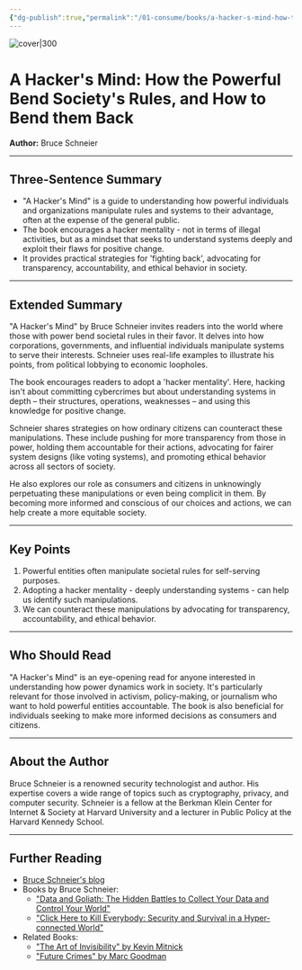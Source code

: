```yaml
---
{"dg-publish":true,"permalink":"/01-consume/books/a-hacker-s-mind-how-the-powerful-bend-society-s-rules-and-how-to-bend-them-back/","title":"A Hacker's Mind: How the Powerful Bend Society's Rules, and How to Bend them Back","tags":["hacking","social-engineering","information-security","power-dynamics","societal-rules"]}
---
```



![cover|300](http://books.google.com/books/content?id=THdwEAAAQBAJ&printsec=frontcover&img=1&zoom=1&source=gbs_api)

# A Hacker's Mind: How the Powerful Bend Society's Rules, and How to Bend them Back
**Author:** Bruce Schneier

---

## Three-Sentence Summary
- "A Hacker's Mind" is a guide to understanding how powerful individuals and organizations manipulate rules and systems to their advantage, often at the expense of the general public. 
- The book encourages a hacker mentality - not in terms of illegal activities, but as a mindset that seeks to understand systems deeply and exploit their flaws for positive change. 
- It provides practical strategies for 'fighting back', advocating for transparency, accountability, and ethical behavior in society.

---

## Extended Summary
"A Hacker's Mind" by Bruce Schneier invites readers into the world where those with power bend societal rules in their favor. It delves into how corporations, governments, and influential individuals manipulate systems to serve their interests. Schneier uses real-life examples to illustrate his points, from political lobbying to economic loopholes.

The book encourages readers to adopt a 'hacker mentality'. Here, hacking isn't about committing cybercrimes but about understanding systems in depth – their structures, operations, weaknesses – and using this knowledge for positive change. 

Schneier shares strategies on how ordinary citizens can counteract these manipulations. These include pushing for more transparency from those in power, holding them accountable for their actions, advocating for fairer system designs (like voting systems), and promoting ethical behavior across all sectors of society.

He also explores our role as consumers and citizens in unknowingly perpetuating these manipulations or even being complicit in them. By becoming more informed and conscious of our choices and actions, we can help create a more equitable society.

---

## Key Points
1. Powerful entities often manipulate societal rules for self-serving purposes.
2. Adopting a hacker mentality - deeply understanding systems - can help us identify such manipulations.
3. We can counteract these manipulations by advocating for transparency, accountability, and ethical behavior.

---

## Who Should Read
"A Hacker's Mind" is an eye-opening read for anyone interested in understanding how power dynamics work in society. It's particularly relevant for those involved in activism, policy-making, or journalism who want to hold powerful entities accountable. The book is also beneficial for individuals seeking to make more informed decisions as consumers and citizens.

---

## About the Author
Bruce Schneier is a renowned security technologist and author. His expertise covers a wide range of topics such as cryptography, privacy, and computer security. Schneier is a fellow at the Berkman Klein Center for Internet & Society at Harvard University and a lecturer in Public Policy at the Harvard Kennedy School.

---

## Further Reading
- [Bruce Schneier's blog](https://www.schneier.com/)
- Books by Bruce Schneier:
  - ["Data and Goliath: The Hidden Battles to Collect Your Data and Control Your World"](https://www.goodreads.com/book/show/22746327-data-and-goliath)
  - ["Click Here to Kill Everybody: Security and Survival in a Hyper-connected World"](https://www.goodreads.com/book/show/36341728-click-here-to-kill-everybody)
- Related Books:
  - ["The Art of Invisibility" by Kevin Mitnick](https://www.goodreads.com/book/show/30646588-the-art-of-invisibility)
  - ["Future Crimes" by Marc Goodman](https://www.goodreads.com/book/show/22609656-future-crimes)
